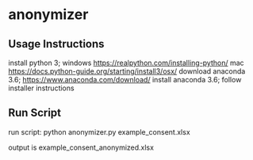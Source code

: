 # anonymizer

## Usage Instructions
install python 3; windows https://realpython.com/installing-python/ mac https://docs.python-guide.org/starting/install3/osx/
download anaconda 3.6; https://www.anaconda.com/download/
install anaconda 3.6; follow installer instructions

## Run Script
run script: python anonymizer.py example_consent.xlsx

output is example_consent_anonymized.xlsx
